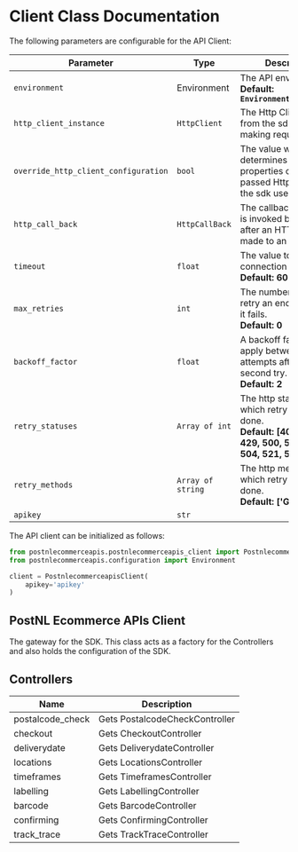 
# Client Class Documentation

The following parameters are configurable for the API Client:

| Parameter | Type | Description |
|  --- | --- | --- |
| `environment` | Environment | The API environment. <br> **Default: `Environment.PRODUCTION`** |
| `http_client_instance` | `HttpClient` | The Http Client passed from the sdk user for making requests |
| `override_http_client_configuration` | `bool` | The value which determines to override properties of the passed Http Client from the sdk user |
| `http_call_back` | `HttpCallBack` | The callback value that is invoked before and after an HTTP call is made to an endpoint |
| `timeout` | `float` | The value to use for connection timeout. <br> **Default: 60** |
| `max_retries` | `int` | The number of times to retry an endpoint call if it fails. <br> **Default: 0** |
| `backoff_factor` | `float` | A backoff factor to apply between attempts after the second try. <br> **Default: 2** |
| `retry_statuses` | `Array of int` | The http statuses on which retry is to be done. <br> **Default: [408, 413, 429, 500, 502, 503, 504, 521, 522, 524]** |
| `retry_methods` | `Array of string` | The http methods on which retry is to be done. <br> **Default: ['GET', 'PUT']** |
| `apikey` | `str` |  |

The API client can be initialized as follows:

```python
from postnlecommerceapis.postnlecommerceapis_client import PostnlecommerceapisClient
from postnlecommerceapis.configuration import Environment

client = PostnlecommerceapisClient(
    apikey='apikey'
)
```

## PostNL Ecommerce APIs Client

The gateway for the SDK. This class acts as a factory for the Controllers and also holds the configuration of the SDK.

## Controllers

| Name | Description |
|  --- | --- |
| postalcode_check | Gets PostalcodeCheckController |
| checkout | Gets CheckoutController |
| deliverydate | Gets DeliverydateController |
| locations | Gets LocationsController |
| timeframes | Gets TimeframesController |
| labelling | Gets LabellingController |
| barcode | Gets BarcodeController |
| confirming | Gets ConfirmingController |
| track_trace | Gets TrackTraceController |

